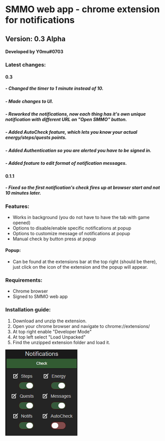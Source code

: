 # SMMO web app - chrome extension for notifications
## Version: 0.3 Alpha
#### Developed by Y0mu#0703
### Latest changes:
#### 0.3
##### - Changed the timer to 1 minute instead of 10.
##### - Made changes to UI.
##### - Reworked the notifications, now each thing has it's own unique notification with different URL on "Open SMMO" button.
##### - Added AutoCheck feature, which lets you know your actual energy/steps/quests points.
##### - Added Authentication so you are alerted you have to be signed in.
##### - Added feature to edit format of notification messages.
#### 0.1.1
##### - Fixed so the first notification's check fires up at browser start and not 10 minutes later.
### Features:
- Works in background (you do not have to have the tab with game opened)
- Options to disable/enable specific notifications at popup
- Options to customize message of notifications at popup
- Manual check by button press at popup 
#### Popup:
- Can be found at the extensions bar at the top right (should be there), just click on the icon of the extension and the popup will appear.
### Requirements:
- Chrome browser
- Signed to SMMO web app
### Installation guide:
1. Download and unzip the extension.
2. Open your chrome browser and navigate to chrome://extensions/
3. At top right enable "Developer Mode"
4. At top left select "Load Unpacked"
5. Find the unzipped extension folder and load it.

![Extension image](https://github.com/ImY0mu/ChromeExt_notificaitons-SMMO-web/blob/master/extension0.3.png)
